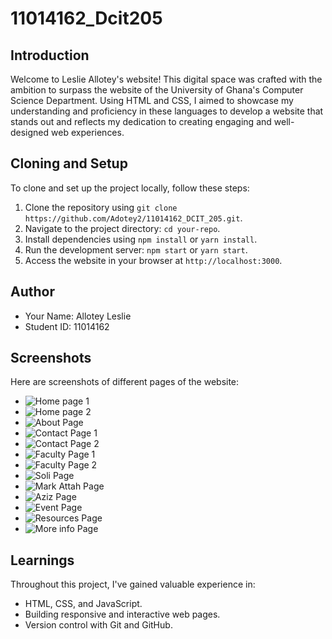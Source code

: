 # 11014162_Dcit205

## Introduction
Welcome to Leslie Allotey's website! This digital space was crafted with the ambition to surpass the website of the University of Ghana's Computer Science Department. Using HTML and CSS, I aimed to showcase my understanding and proficiency in these languages to develop a website that stands out and reflects my dedication to creating engaging and well-designed web experiences.
## Cloning and Setup
To clone and set up the project locally, follow these steps:
1. Clone the repository using `git clone https://github.com/Adotey2/11014162_DCIT_205.git`.
2. Navigate to the project directory: `cd your-repo`.
3. Install dependencies using `npm install` or `yarn install`.
4. Run the development server: `npm start` or `yarn start`.
5. Access the website in your browser at `http://localhost:3000`.

## Author
- Your Name: Allotey Leslie
- Student ID: 11014162

## Screenshots
Here are screenshots of different pages of the website:

- ![Home page 1](/img/Readme%20pictures/Homepage.png)
- ![Home page 2](/img/Readme%20pictures/Homepage2.png)
- ![About Page](/img/Readme%20pictures/Aboutus.png)
- ![Contact Page 1](/img/Readme%20pictures/Contact1.png)
- ![Contact Page 2](/img/Readme%20pictures/Contact2.png)
- ![Faculty Page 1](/img/Readme%20pictures/Faculty1.png)
- ![Faculty Page 2](/img/Readme%20pictures/Faculty2.png)
- ![Soli Page](/img/Readme%20pictures/Soli.png)
- ![Mark Attah Page](/img/Readme%20pictures/Mark.png)
- ![Aziz Page](/img/Readme%20pictures/Aziz.png)
- ![Event Page](/img/Readme%20pictures/Events.png)
- ![Resources Page](/img/Readme%20pictures/Resource.png)
- ![More info Page](/img/Readme%20pictures/For%20More%20info.png)

## Learnings
Throughout this project, I've gained valuable experience in:
-  HTML, CSS, and JavaScript.
- Building responsive and interactive web pages.
- Version control with Git and GitHub.